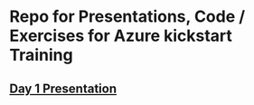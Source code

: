 # Repo for Presentations, Code / Exercises for Azure kickstart Training

## [Day 1 Presentation](./Presentation/Azure_Fundamentals_Day1.pptx)
